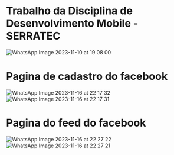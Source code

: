 # Trabalho da Disciplina de Desenvolvimento Mobile - SERRATEC
![WhatsApp Image 2023-11-10 at 19 08 00](https://github.com/EduardoAguiar15/clone-facebook/assets/102193278/06372e95-9d05-4f28-9746-d7ecceb781a8)

# Pagina de cadastro do facebook

![WhatsApp Image 2023-11-16 at 22 17 32](https://github.com/EduardoAguiar15/clone-facebook/assets/102193278/a9e06734-f937-4d86-a70f-47f4ee9477df) ![WhatsApp Image 2023-11-16 at 22 17 31](https://github.com/EduardoAguiar15/clone-facebook/assets/102193278/e4fb9dfc-44a3-42c2-a6e1-da4ee8faf631) 

# Pagina do feed do facebook

![WhatsApp Image 2023-11-16 at 22 27 22](https://github.com/EduardoAguiar15/clone-facebook/assets/102193278/1c0c5621-392e-483a-bd03-7eb3c2109cea) ![WhatsApp Image 2023-11-16 at 22 27 21](https://github.com/EduardoAguiar15/clone-facebook/assets/102193278/a788cad5-a689-43dc-8299-09ece1f93e91)
